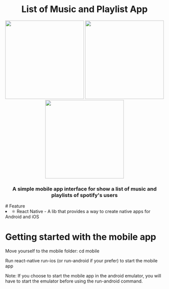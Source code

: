 <div align = center >
  <h1>List of Music and Playlist App</h1>
 <img src="https://user-images.githubusercontent.com/69490077/137822966-899c75d5-2464-49a3-9e43-aa206ef8e21b.jpg" width="250px"/>
 <img src="https://user-images.githubusercontent.com/69490077/137822651-9d1100da-cb9e-44b0-8b37-f66c348fc5bb.jpg" width="250px"/>
 <img src="https://user-images.githubusercontent.com/69490077/137822649-4d3c0d04-2e60-4efd-8d8a-812aab0e3823.jpg" width="250px"/>
  <h3>A simple mobile app interface for show a list of music and playlists of spotify's users</h3>
</div>
# Feature

<li>
⚛️ React Native - A lib that provides a way to create native apps for Android and iOS
</li>


# Getting started with the mobile app
<p>Move yourself to the mobile folder: cd mobile</p>
<p>Run react-native run-ios (or run-android if your prefer) to start the mobile app</p>

Note: If you choose to start the mobile app in the android emulator, you will have to start the emulator before using the run-android command.
